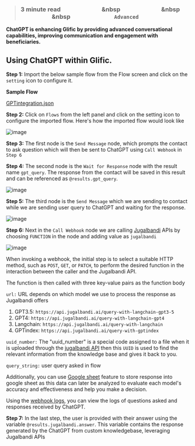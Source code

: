 > ### **3 minute read &nbsp; &nbsp; &nbsp; &nbsp; &nbsp; &nbsp; &nbsp; &nbsp; &nbsp; &nbsp; &nbsp; &nbsp; &nbsp; &nbsp; &nbsp &nbsp; &nbsp; &nbsp; &nbsp; &nbsp; &nbsp; &nbsp; &nbsp; &nbsp; &nbsp; &nbsp; &nbsp; &nbsp; &nbsp; &nbsp &nbsp; &nbsp; &nbsp; &nbsp; &nbsp; &nbsp; &nbsp; &nbsp; &nbsp; &nbsp; &nbsp; &nbsp; &nbsp; &nbsp; &nbsp &nbsp; &nbsp; &nbsp; &nbsp; &nbsp; &nbsp; &nbsp; &nbsp; &nbsp; &nbsp; &nbsp; &nbsp; &nbsp; &nbsp; &nbsp; `Advanced`**

**ChatGPT is enhancing Glific by providing advanced conversational capabilities, improving communication and engagement with beneficiaries.**

## Using ChatGPT within Glific.

**Step 1:** Import the below sample flow from the Flow screen and click on the `setting` icon to configure it.

**Sample Flow**

[GPTintegration.json](https://storage.googleapis.com/cc-tides/GPTintegration%20(2).json)

**Step 2:** Click on `Flows` from the left panel and click on the setting icon to configure the imported flow. Here's how the imported flow would look like

![image](https://github.com/glific/docs/assets/40158831/3b73c25e-3bb3-44f4-9b8b-2fce8760a7cf)

**Step 3:** The first node is the `Send Message` node, which prompts the contact to ask question which will then be sent to ChatGPT using `Call Webhook` in `Step 6`

**Step 4:** The second node is the `Wait for Response` node with the result name `gpt_query`. The response from the contact will be saved in this result and can be referenced as `@results.gpt_query`.

![image](https://github.com/glific/docs/assets/40158831/a91c2a31-55b7-4fea-a8f5-ffd8a914f942)

**Step 5:** The third node is the `Send Message` which we are sending to contact while we are sending user query to ChatGPT and waiting for the response.

![image](https://github.com/glific/docs/assets/40158831/0da1319e-6a62-4dc1-a523-63fcd63304fe)

**Step 6:** Next in the `Call Webhook` node we are calling [Jugalbandi](https://www.jugalbandi.ai/) APIs by choosing `FUNCTION` in the node and adding value as `jugalbandi`

![image](https://github.com/glific/docs/assets/40158831/6dd12db6-3e08-4569-854b-1ae6acf22c2f)

When invoking a webhook, the initial step is to select a suitable HTTP method, such as `POST`, `GET`, or `PATCH`, to perform the desired function in the interaction between the caller and the Jugalbandi API.

The function is then called with three key-value pairs as the function body

`url:` URL depends on which model we use to process the response as Jugalbandi offers 

1. GPT3.5: `https://api.jugalbandi.ai/query-with-langchain-gpt3-5`
1. GPT4: `https://api.jugalbandi.ai/query-with-langchain-gpt4`
1. Langchain: `https://api.jugalbandi.ai/query-with-langchain`
1. GPTindex: `https://api.jugalbandi.ai/query-with-gptindex`

`uuid_number:` The "uuid_number" is a special code assigned to a file when it is uploaded through the  [jugalbandi API](https://api.jugalbandi.ai/docs#/Document%20Store/upload_files_upload_files_post)  then this `UUID` is used to find the relevant information from the knowledge base and gives it back to you.

`query_string:` user query asked in flow

Additionally, you can use [Google sheet](https://glific.github.io/docs/docs/Product%20Features/Flows/Flow%20Actions/Link%20Google%20Sheets/) feature to store response into google sheet as this data can later be analyzed to evaluate each model's accuracy and effectiveness and help you make a decision.

Using the [webhook logs](https://glific.github.io/docs/docs/Product%20Features/Flows/Flow%20Actions/Call%20a%20webhook/#checking-webhook-logs), you can view the logs of questions asked and responses received by ChatGPT.

**Step 7:** In the last step, the user is provided with their answer using the variable `@results.jugalbandi.answer`. This variable contains the response generated by the ChatGPT from custom knowledgebase, leveraging Jugalbandi APIs
